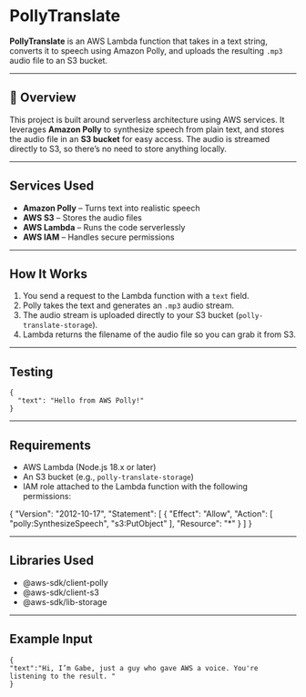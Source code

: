 # PollyTranslate

**PollyTranslate** is an AWS Lambda function that takes in a text string, converts it to speech using Amazon Polly, and uploads the resulting `.mp3` audio file to an S3 bucket.

---

## 📌 Overview

This project is built around serverless architecture using AWS services. It leverages **Amazon Polly** to synthesize speech from plain text, and stores the audio file in an **S3 bucket** for easy access. The audio is streamed directly to S3, so there’s no need to store anything locally.

---

## Services Used

- **Amazon Polly** – Turns text into realistic speech
- **AWS S3** – Stores the audio files
- **AWS Lambda** – Runs the code serverlessly
- **AWS IAM** – Handles secure permissions

---

## How It Works

1. You send a request to the Lambda function with a `text` field.
2. Polly takes the text and generates an `.mp3` audio stream.
3. The audio stream is uploaded directly to your S3 bucket (`polly-translate-storage`).
4. Lambda returns the filename of the audio file so you can grab it from S3.

---

## Testing

    {
      "text": "Hello from AWS Polly!"
    }

---

## Requirements

- AWS Lambda (Node.js 18.x or later)
- An S3 bucket (e.g., `polly-translate-storage`)
- IAM role attached to the Lambda function with the following permissions:

{
  "Version": "2012-10-17",
  "Statement": [
    {
      "Effect": "Allow",
      "Action": [
        "polly:SynthesizeSpeech",
        "s3:PutObject"
      ],
      "Resource": "*"
    }
  ]
}

---

## Libraries Used
- @aws-sdk/client-polly
- @aws-sdk/client-s3
- @aws-sdk/lib-storage

---

## Example Input

    {
	"text":"Hi, I’m Gabe, just a guy who gave AWS a voice. You're listening to the result. "
    }
